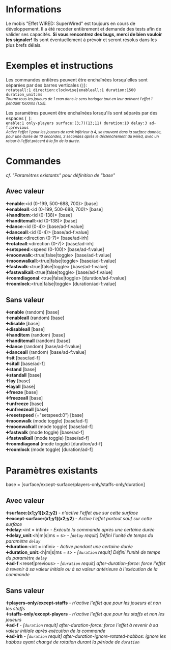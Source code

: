 # Informations

Le mobis "Effet WIRED: SuperWired" est toujours en cours de développement. Il a été recoder entièrement et demande des tests afin de valider ses capacités. **Si vous rencontrez des bugs, merci de bien vouloir les signaler!** Ils sont éventuellement à prévoir et seront résolus dans les plus brefs délais.

# Exemples et instructions

Les commandes entières peuvent être enchaînées lorsqu'elles sont séparées par des barres verticales (`|`):  
```rotateall:1 direction:clockwise|enableall:1 duration:1500 duration_unit:ms```  
<sub>*Tourne tous les joueurs de 1 cran dans le sens horloger tout en leur activant l'effet 1 pendant 1500ms (1.5s).*</sub>

Les paramètres peuvent être enchaînées lorsqu'ils sont séparés par des espaces (` `):  
```enable:1 only-players surface:(3;7)(13;11) duration:10 delay:3 ad-f:previous```  
<sub>*Active l'effet 1 pour les joueurs de rank inférieur à 4, se trouvant dans la surface donnée, pour une durée de 10 secondes, 3 secondes après le déclenchement du wired, avec un retour à l'effet précent à la fin de la durée.*</sub>

# Commandes

*cf. "Paramètres existants" pour définition de "base"*

## Avec valeur
➕**enable**:<id (0-199, 500-688, 700)> [base]  
➕**enableall**:<id (0-199, 500-688, 700)> [base]  
➕**handitem**:<id (0-138)> [base]  
➕**handitemall**:<id (0-138)> [base]  
➕**dance**:<id (0-4)> [base/ad-f:value]  
➕**danceall**:<id (0-4)> [base/ad-f:value]  
➕**rotate**:<direction (0-7)> [base/ad-irh]  
➕**rotateall**:<direction (0-7)> [base/ad-irh]  
➕**setspeed**:<speed (0-100)> [base/ad-f:value]  
➕**moonwalk**:<true|false|toggle> [base/ad-f:value]  
➕**moonwalkall**:<true|false|toggle> [base/ad-f:value]  
➕**fastwalk**:<true|false|toggle> [base/ad-f:value]  
➕**fastwalkall**:<true|false|toggle> [base/ad-f:value]  
➕**roomdiagonal**:<true|false|toggle> [duration/ad-f:value]  
➕**roomlock**:<true|false|toggle> [duration/ad-f:value]  

## Sans valeur
➕**enable** (random) [base]  
➕**enableall** (random) [base]  
➕**disable** [base]  
➕**disableall** [base]  
➕**handitem** (random) [base]  
➕**handitemall** (random) [base]  
➕**dance** (random) [base/ad-f:value]  
➕**danceall** (random) [base/ad-f:value]  
➕**sit** [base/ad-f]  
➕**sitall** [base/ad-f]  
➕**stand** [base]  
➕**standall** [base]  
➕**lay** [base]  
➕**layall** [base]  
➕**freeze** [base]  
➕**freezeall** [base]  
➕**unfreeze** [base]  
➕**unfreezeall** [base]  
➕**resetspeed** (="setspeed:0") [base]  
➕**moonwalk** (mode toggle) [base/ad-f]  
➕**moonwalkall** (mode toggle) [base/ad-f]  
➕**fastwalk** (mode toggle) [base/ad-f]  
➕**fastwalkall** (mode toggle) [base/ad-f]  
➕**roomdiagonal** (mode toggle) [duration/ad-f]  
➕**roomlock** (mode toggle) [duration/ad-f]  

# Paramètres existants

base = [surface/except-surface/players-only/staffs-only/duration]

## Avec valeur
➕**surface:(x1;y1)(x2;y2)** - *n'active l'effet que sur cette surface*  
➕**except-surface:(x1;y1)(x2;y2)** - *Active l'effet partout sauf sur cette surface*  
➕**delay**:<int = infini> - *Exécute la commande après une certaine durée*  
➕**delay_unit**:<h|m|s|ms = s> - *[`delay` requit] Défini l'unité de temps du paramètre `delay`*  
➕**duration**:<int = infini> - *Active pendant une certaine durée*  
➕**duration_unit**:<h|m|s|ms = s> - *[`duration` requit] Défini l'unité de temps du paramètre `delay`*  
➕**ad-f**:<reset|previous> - *[`duration` requit] after-duration-force: force l'effet à revenir à sa valeur initiale ou à sa valeur antérieure à l'exécution de la commande*  

## Sans valeur
➕**players-only**/**except-staffs** - *n'active l'effet que pour les joueurs et non les staffs*  
➕**staffs-only**/**except-players** - *n'active l'effet que pour les staffs et non les joueurs*  
➕**ad-f** - *[`duration` requit] after-duration-force: force l'effet à revenir à sa valeur initiale après exécution de la commande*  
➕**ad-irh** - *[`duration` requit] after-duration-ignore-rotated-habbos: ignore les habbos ayant changé de rotation durant la période de `duration`*  

